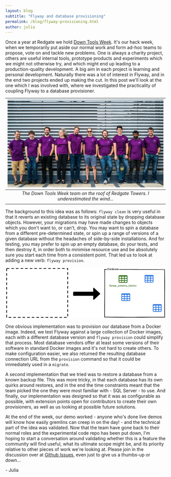 ```yaml
---
layout: blog
subtitle: "Flyway and database provisioning"
permalink: /blog/flyway-provisioning.html
author: julia
---
```


Once a year at Redgate we hold [Down Tools Week](https://medium.com/ingeniouslysimple/featureweek-welcome-to-down-tools-week-2019-c3e3f3c92b57). 
It's our hack week, when we temporarily put aside our normal work and form ad-hoc teams to propose, vote on and tackle new problems. One is
always a charity project, others are useful internal tools, prototype products and experiments which we might not otherwise try, and 
which might end up leading to a production-quality development. A big aim in each project is learning and personal development. Naturally
there was a lot of interest in Flyway, and in the end two projects ended up making the cut. In this post we'll look at the one which I was
involved with, where we investigated the practicality of coupling Flyway to a database provisioner.

| ![Our Down Tools Week team](/assets/posts/flyway-provisioning/dtw-team.jpg) |
|:--:|
| *The Down Tools Week team on the roof of Redgate Towers. I underestimated the wind...* |
| |

The background to this idea was as follows: `flyway clean` is very useful in that it reverts an existing database to its original state
by dropping database objects. However, your migrations may have made changes to objects which you don't want to, or can't, drop. You
may want to spin a database from a different pre-determined state, or spin up a range of versions of a given database without the
headaches of side-by-side installations. And for testing, you may prefer to spin up an empty database, do
your tests, and then destroy it, in order both to minimise resource use and be absolutely sure you start each time from a consistent
point. That led us to look at adding a new verb: `flyway provision`.

![flyway provision](/assets/balsamiq/command-provision.png)

One obvious implementation was to provision our database from a Docker image. Indeed, we test Flyway against a large collection of 
Docker images, each with a different database version and `flyway provision` could simplify that process. Most database vendors offer
at least some versions of their software in standard Docker images and it's not hard to create others. To make configuration easier,
we also returned the resulting database connection URL from the `provision` command so that it could be immediately used in a
`migrate`.

A second implementation that
we tried was to restore a database from a known backup file. This was more tricky, in that each database has its own quirks around
restores, and in the end the time constraints meant that the team picked the one they were most familiar with - SQL Server - to 
use. And finally, our implementation was designed so that it was as configurable as possible, with extension points open for contributors to
create their own provisioners, as well as us looking at possible future solutions.

At the end of the week, our demo worked - anyone who's done live demos will know how easily gremlins can creep in on the day! - and
the technical part of the idea was validated. Now that the team have gone back to their normal roles and the experimental code repo
has been put down, I'm hoping to start a conversation around validating whether this is a feature the community will find useful, 
what its ultimate scope might be, and its priority relative to other pieces of work we're looking at. Please join in the discussion over
at [Github Issues](https://github.com/flyway/flyway/issues/2464), even just to give us a thumbs-up or down...

\- Julia